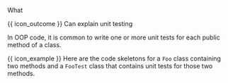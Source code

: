 <span id="title">What</span>

<span id="prereqs"></span>

<span id="outcomes">{{ icon_outcome }} Can explain unit testing</span>

<div id="body">

<box type="definition" seamless>
<include src="../../../../common/definitions.md#def-unit-testing" />
</box>
 
In OOP code, it is common to write one or more unit tests for each public method of a class.

<box>

{{ icon_example }} Here are the code skeletons for a `Foo` class containing two methods and a `FooTest` class that contains unit tests for those two methods.

<div class="alt-java">
  <include src="exampleTestCode-java.md" />
</div>
<div class="alt-python">
  <include src="exampleTestCode-python.md" />
</div>
</box>



</div>

<div id="extras">
  <include src="resources.md" />
</div>